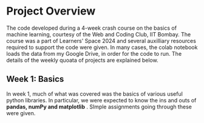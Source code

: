 # Project Overview
The code developed during a 4-week crash course on the basics of machine learning, courtesy of the Web and Coding Club, IIT Bombay. The course was a part of Learners' Space 2024 and several auxilliary resources
required to support the code were given. In many cases, the colab notebook loads the data from my Google Drive, in order for the code to run. The details of the weekly quoata of projects are explained below.
## Week 1: Basics
In week 1, much of what was covered was the basics of various useful python libraries. In particular, we were expected to know the ins and outs of **pandas, numPy and matplotlib** . SImple assignments going through
these were given.
